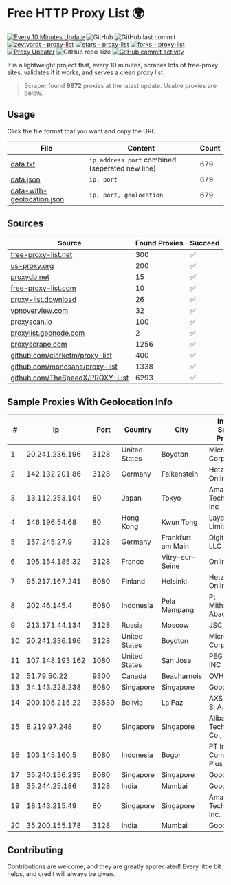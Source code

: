 
# Free HTTP Proxy List 🌍

[![Every 10 Minutes Update](https://github.com/mertguvencli/http-proxy-list/actions/workflows/main.yml/badge.svg?branch=main)](https://github.com/mertguvencli/http-proxy-list/actions/workflows/main.yml)
![GitHub](https://img.shields.io/github/license/mertguvencli/http-proxy-list)
![GitHub last commit](https://img.shields.io/github/last-commit/mertguvencli/http-proxy-list)
[![zevtyardt - proxy-list](https://img.shields.io/static/v1?label=zevtyardt&message=proxy-list&color=blue&logo=github)](https://github.com/zevtyardt/proxy-list "Go to GitHub repo")
[![stars - proxy-list](https://img.shields.io/github/stars/zevtyardt/proxy-list?style=social)](https://github.com/zevtyardt/proxy-list)
[![forks - proxy-list](https://img.shields.io/github/forks/zevtyardt/proxy-list?style=social)](https://github.com/zevtyardt/proxy-list)
[![Proxy Updater](https://github.com/zevtyardt/proxy-list/workflows/Proxy%20Updater/badge.svg)](https://github.com/zevtyardt/proxy-list/actions?query=workflow:"Proxy+Updater")
![GitHub repo size](https://img.shields.io/github/repo-size/zevtyardt/proxy-list)
[![GitHub commit activity](https://img.shields.io/github/commit-activity/m/zevtyardt/proxy-list?logo=commits)](https://github.com/zevtyardt/proxy-list/commits/main)

It is a lightweight project that, every 10 minutes, scrapes lots of free-proxy sites, validates if it works, and serves a clean proxy list.

> Scraper found **9972** proxies at the latest update. Usable proxies are below.

## Usage

Click the file format that you want and copy the URL.

|File|Content|Count|
|----|-------|-----|
|[data.txt](https://raw.githubusercontent.com/mertguvencli/http-proxy-list/main/proxy-list/data.txt)|`ip_address:port` combined (seperated new line)|679|
|[data.json](https://raw.githubusercontent.com/mertguvencli/http-proxy-list/main/proxy-list/data.json)|`ip, port`|679|
|[data-with-geolocation.json](https://raw.githubusercontent.com/mertguvencli/http-proxy-list/main/proxy-list/data-with-geolocation.json)|`ip, port, geolocation`|679|

## Sources

|Source|Found Proxies|Succeed|
|------|-------------|-------|
|[free-proxy-list.net](https://free-proxy-list.net)|300|✅|
|[us-proxy.org](https://www.us-proxy.org)|200|✅|
|[proxydb.net](http://proxydb.net)|15|✅|
|[free-proxy-list.com](https://free-proxy-list.com/?page=&port=&type%5B%5D=http&type%5B%5D=https&up_time=0&search=Search)|10|✅|
|[proxy-list.download](https://www.proxy-list.download/HTTP)|26|✅|
|[vpnoverview.com](https://vpnoverview.com/privacy/anonymous-browsing/free-proxy-servers)|32|✅|
|[proxyscan.io](https://www.proxyscan.io)|100|✅|
|[proxylist.geonode.com](https://proxylist.geonode.com/api/proxy-list?limit=300&page=1&sort_by=lastChecked&sort_type=desc&protocols=http,https)|2|✅|
|[proxyscrape.com](https://api.proxyscrape.com/v2/?request=displayproxies&protocol=http&timeout=10000&country=all&ssl=all&anonymity=all)|1256|✅|
|[github.com/clarketm/proxy-list](https://raw.githubusercontent.com/clarketm/proxy-list/master/proxy-list-raw.txt)|400|✅|
|[github.com/monosans/proxy-list](https://raw.githubusercontent.com/monosans/proxy-list/main/proxies/http.txt)|1338|✅|
|[github.com/TheSpeedX/PROXY-List](https://raw.githubusercontent.com/TheSpeedX/PROXY-List/master/http.txt)|6293|✅|


## Sample Proxies With Geolocation Info

|#|Ip|Port|Country|City|Internet Service Provider|
|-|--|----|-------|----|-------------------------|
|1|20.241.236.196|3128|United States|Boydton|Microsoft Corporation|
|2|142.132.201.86|3128|Germany|Falkenstein|Hetzner Online GmbH|
|3|13.112.253.104|80|Japan|Tokyo|Amazon Technologies Inc|
|4|146.196.54.68|80|Hong Kong|Kwun Tong|Layerstack Limited|
|5|157.245.27.9|3128|Germany|Frankfurt am Main|DigitalOcean, LLC|
|6|195.154.185.32|3128|France|Vitry-sur-Seine|Online S.A.S.|
|7|95.217.167.241|8080|Finland|Helsinki|Hetzner Online GmbH|
|8|202.46.145.4|8080|Indonesia|Pela Mampang|Pt Mithaharum Abadi|
|9|213.171.44.134|3128|Russia|Moscow|JSC Comcor|
|10|20.241.236.196|3128|United States|Boydton|Microsoft Corporation|
|11|107.148.193.162|1080|United States|San Jose|PEG TECH INC|
|12|51.79.50.22|9300|Canada|Beauharnois|OVH SAS|
|13|34.143.228.238|8080|Singapore|Singapore|Google LLC|
|14|200.105.215.22|33630|Bolivia|La Paz|AXS Bolivia S. A.|
|15|8.219.97.248|80|Singapore|Singapore|Alibaba (US) Technology Co., Ltd.|
|16|103.145.160.5|8080|Indonesia|Bogor|PT Indonesia Comnets Plus|
|17|35.240.156.235|8080|Singapore|Singapore|Google LLC|
|18|35.244.25.186|3128|India|Mumbai|Google LLC|
|19|18.143.215.49|80|Singapore|Singapore|Amazon Technologies Inc.|
|20|35.200.155.178|3128|India|Mumbai|Google LLC|



## Contributing

Contributions are welcome, and they are greatly appreciated! Every
little bit helps, and credit will always be given.

